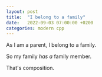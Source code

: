 ```yaml
---
layout: post
title:  "I belong to a family"
date:   2022-09-03 07:00:00 +0200
categories: modern cpp
---
```


As I am a parent, I belong to a family.

So my family _has a_ family member.

That's composition.